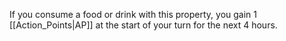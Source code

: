 If you consume a food or drink with this property, you gain 1 [[Action_Points|AP]] at the start of your turn for the next 4 hours.
